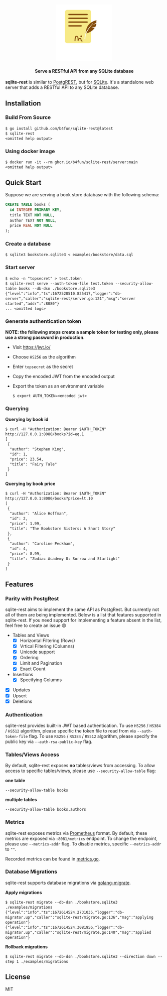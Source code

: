 <h3 align="center">
<a href="https://github.com/b4fun/sqlite-rest">
<img src="docs/assets/logo.svg" width="180px" height="auto" style="inline-block">
</a>
</h3>

<h4 align="center">
Serve a RESTful API from any SQLite database
</h4>

**sqlite-rest** is similar to [PostgREST][postgrest], but for [SQLite][sqlite]. It's a standalone web server that adds a RESTful API to any SQLite database.

[PostgREST]: https://postgrest.org/en/stable/
[SQLite]: https://www.sqlite.org/

## Installation

### Build From Source

```
$ go install github.com/b4fun/sqlite-rest@latest
$ sqlite-rest
<omitted help output>
```

### Using docker image

```
$ docker run -it --rm ghcr.io/b4fun/sqlite-rest/server:main
<omitted help output>
```

## Quick Start

Suppose we are serving a book store database with the following schema:

```sql
CREATE TABLE books (
  id INTEGER PRIMARY KEY,
  title TEXT NOT NULL,
  author TEXT NOT NULL,
  price REAL NOT NULL
);
```

### Create a database

```
$ sqlite3 bookstore.sqlite3 < examples/bookstore/data.sql
```

### Start server

```
$ echo -n "topsecret" > test.token
$ sqlite-rest serve --auth-token-file test.token --security-allow-table books --db-dsn ./bookstore.sqlite3
{"level":"info","ts":1672528510.825417,"logger":"db-server","caller":"sqlite-rest/server.go:121","msg":"server started","addr":":8080"}
... <omitted logs>
```

### Generate authentication token

**NOTE: the following steps create a sample token for testing only, please use a strong password in production.**

- Visit https://jwt.io/
- Choose `HS256` as the algorithm
- Enter `topsecret` as the secret
- Copy the encoded JWT from the encoded output
- Export the token as an environment variable

  ```
  $ export AUTH_TOKEN=<encoded jwt>
  ```


### Querying

**Querying by book id**

```
$ curl -H "Authorization: Bearer $AUTH_TOKEN" http://127.0.0.1:8080/books?id=eq.1
[
 {
  "author": "Stephen King",
  "id": 1,
  "price": 23.54,
  "title": "Fairy Tale"
 }
]
```

**Querying by book price**

```
$ curl -H "Authorization: Bearer $AUTH_TOKEN" http://127.0.0.1:8080/books?price=lt.10
[
 {
  "author": "Alice Hoffman",
  "id": 2,
  "price": 1.99,
  "title": "The Bookstore Sisters: A Short Story"
 },
 {
  "author": "Caroline Peckham",
  "id": 4,
  "price": 8.99,
  "title": "Zodiac Academy 8: Sorrow and Starlight"
 }
]
```

## Features

### Parity with PostgRest

sqlite-rest aims to implement the same API as PostgRest. But currently not all of them are being implemented. Below is a list that features supported in sqlite-rest. If you need support for implementing a feature absent in the list, feel free to create an issue :smile:

- Tables and Views
  - [x] Horizontal Filtering (Rows)
  - [x] Vrtical Filtering (Columns)
  - [x] Unicode support
  - [x] Ordering
  - [x] Limit and Pagination
  - [x] Exact Count
- Insertions
  - [x] Specifying Columns
- [x] Updates
- [x] Upsert
- [x] Deletions

### Authentication

sqlite-rest provides built-in JWT based authentication. To use `HS256` / `HS384` / `HS512` algorithm, please specific the token file to read from via `--auth-token-file` flag. To use `RS256` / `RS384` / `RS512` algorithm, please specify the public key via `--auth-rsa-public-key` flag.

### Tables/Views Access

By default, sqlite-rest exposes **no** tables/views from accessing. To allow access to specific tables/views, please use `--security-allow-table` flag:

**one table**

```
--security-allow-table books
```

**multiple tables**

```
--security-allow-table books,authors
```

### Metrics

sqlite-rest exposes metrics via [Prometheus][prometheus] format. By default, these metrics are exposed via `:8081/metrics` endpoint. To change the endpoint, please use `--metrics-addr` flag. To disable metrics, specific `--metrics-addr` to `""`.

Recorded metrics can be found in [metrics.go](metrics.go).

[prometheus]: https://prometheus.io/

### Database Migrations

sqlite-rest supports database migrations via [golang-migrate][golang-migrate].

**Apply migrations**

```
$ sqlite-rest migrate --db-dsn ./bookstore.sqlite3 ./examples/migrations
{"level":"info","ts":1672614524.2731035,"logger":"db-migrator.up","caller":"sqlite-rest/migrate.go:136","msg":"applying operation"}
{"level":"info","ts":1672614524.3081956,"logger":"db-migrator.up","caller":"sqlite-rest/migrate.go:140","msg":"applied operation"}
```

**Rollback migrations**

```
$ sqlite-rest migrate --db-dsn ./bookstore.sqlite3 --direction down --step 1 ./examples/migrations
```

[golang-migrate]: https://github.com/golang-migrate/migrate

## License

MIT